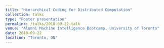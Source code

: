 ```yaml
---
title: "Hierarchical Coding for Distributed Computation"
collection: talks
type: "Poster presentation"
permalink: /talks/2018-09-22-talk
venue: "Alumni Machine Intelligence Bootcamp, University of Toronto"
date: 2018-09-22
location: "Toronto, ON"
---
```


